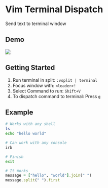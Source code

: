# Vim Terminal Dispatch

Send text to terminal window

## Demo

<img src="https://github.com/itsNikolay/vim-terminal-dispatch/raw/output/output.gif" />

## Getting Started

1. Run terminal in split: `:vsplit | terminal`
1. Focus window with: `<leader>!`
1. Select Command to run: `Shift+V`
1. To dispatch command to terminal: Press `g`

## Example

```sh
# Works with any shell
ls
echo "hello world"

# Can work with any console
irb

# Finish
exit
```

```ruby
# It Works
message = ["hello", "world"].join(" ")
message.split(" ").first
```
